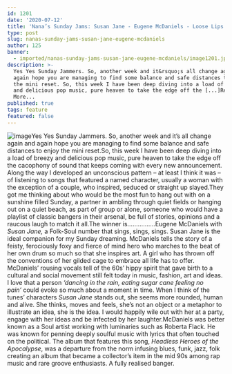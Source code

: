 ```yaml
---
id: 1201
date: '2020-07-12'
title: 'Nana’s Sunday Jams: Susan Jane - Eugene McDaniels - Loose Lips'
type: post
slug: nanas-sunday-jams-susan-jane-eugene-mcdaniels
author: 125
banner:
  - imported/nanas-sunday-jams-susan-jane-eugene-mcdaniels/image1201.jpeg
description: >-
  Yes Yes Sunday Jammers. So, another week and it&rsquo;s all change again and
  again hope you are managing to find some balance and safe distances to enjoy
  the mini reset. So, this week I have been deep diving into a load of breezy
  and delicious pop music, pure heaven to take the edge off the [...]Read
  More...
published: true
tags: feature
featured: false
---
```

![image](../imported/nanas-sunday-jams-susan-jane-eugene-mcdaniels/image1201.jpeg)Yes Yes Sunday Jammers. So, another week and it’s all change again and again hope you are managing to find some balance and safe distances to enjoy the mini reset.So, this week I have been deep diving into a load of breezy and delicious pop music, pure heaven to take the edge off the cacophony of sound that keeps coming with every new announcement. Along the way I developed an unconscious pattern – at least I think it was – of listening to songs that featured a named character, usually a woman with the exception of a couple, who inspired, seduced or straight up slayed.They got me thinking about who would be the most fun to hang out with on a sunshine filled Sunday, a partner in ambling through quiet fields or hanging out on a quiet beach, as part of group or alone, someone who would have a playlist of classic bangers in their arsenal, be full of stories, opinions and a raucous laugh to match it all.The winner is…………….Eugene McDaniels with _Susan Jane,_ a Folk-Soul number that sings, sings, sings. Susan Jane is the ideal companion for my Sunday dreaming. McDaniels tells the story of a feisty, ferociously foxy and fierce of mind hero who marches to the beat of her own drum so much so that she inspires art. A girl who has thrown off the conventions of her gilded cage to embrace all life has to offer. McDaniels’ rousing vocals tell of the 60s’ hippy spirit that gave birth to a cultural and social movement still felt today in music, fashion, art and ideas. I love that a person _‘dancing in the rain, eating sugar cane feeling no pain’_ could evoke so much about a moment in time. When I think of the tunes’ characters _Susan Jane_ stands out, she seems more rounded, human and alive. She thinks, moves and feels, she’s not an object or a metaphor to illustrate an idea, she is the idea. I would happily wile out with her at a party, engage with her ideas and be infected by her laughter.McDaniels was better known as a Soul artist working with luminaries such as Roberta Flack. He was known for penning deeply soulful music with lyrics that often touched on the political. The album that features this song, _Headless Heroes of the Apocalypse_, was a departure from the norm infusing blues, funk, jazz, folk creating an album that became a collector’s item in the mid 90s among rap music and rare groove enthusiasts. A fully realised banger.